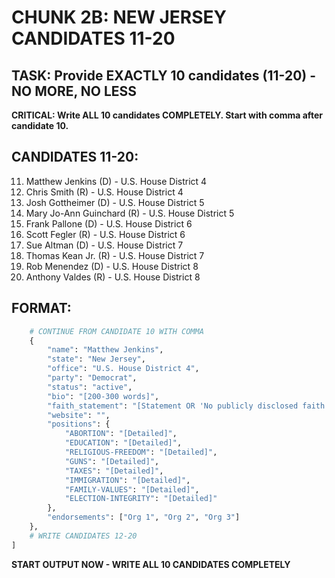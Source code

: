 # CHUNK 2B: NEW JERSEY CANDIDATES 11-20

## TASK: Provide EXACTLY 10 candidates (11-20) - NO MORE, NO LESS

**CRITICAL: Write ALL 10 candidates COMPLETELY. Start with comma after candidate 10.**

## CANDIDATES 11-20:

11. Matthew Jenkins (D) - U.S. House District 4
12. Chris Smith (R) - U.S. House District 4
13. Josh Gottheimer (D) - U.S. House District 5
14. Mary Jo-Ann Guinchard (R) - U.S. House District 5
15. Frank Pallone (D) - U.S. House District 6
16. Scott Fegler (R) - U.S. House District 6
17. Sue Altman (D) - U.S. House District 7
18. Thomas Kean Jr. (R) - U.S. House District 7
19. Rob Menendez (D) - U.S. House District 8
20. Anthony Valdes (R) - U.S. House District 8

## FORMAT:

```python
    # CONTINUE FROM CANDIDATE 10 WITH COMMA
    {
        "name": "Matthew Jenkins",
        "state": "New Jersey",
        "office": "U.S. House District 4",
        "party": "Democrat",
        "status": "active",
        "bio": "[200-300 words]",
        "faith_statement": "[Statement OR 'No publicly disclosed faith statement']",
        "website": "",
        "positions": {
            "ABORTION": "[Detailed]",
            "EDUCATION": "[Detailed]",
            "RELIGIOUS-FREEDOM": "[Detailed]",
            "GUNS": "[Detailed]",
            "TAXES": "[Detailed]",
            "IMMIGRATION": "[Detailed]",
            "FAMILY-VALUES": "[Detailed]",
            "ELECTION-INTEGRITY": "[Detailed]"
        },
        "endorsements": ["Org 1", "Org 2", "Org 3"]
    },
    # WRITE CANDIDATES 12-20
]
```

**START OUTPUT NOW - WRITE ALL 10 CANDIDATES COMPLETELY**
